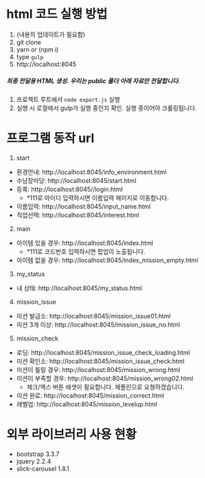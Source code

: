 # html 코드 실행 방법
1. (내용의 업데이트가 필요함)
2. git clone
3. yarn or (npm i)
4. type `gulp`
5. http://localhost:8045

##### 최종 전달용 HTML 생성. 우리는 public 폴더 아래 자료만 전달합니다.
1. 프로젝트 루트에서 `node export.js` 실행
  1. 실행 시 로컬에서 gulp가 실행 중인지 확인. 실행 중이어야 크롤링됩니다.
  

# 프로그램 동작 url
1. start 
- 환경안내: http://localhost:8045/info_environment.html
- 수남장마당: http://localhost:8045/start.html
- 등록: http://localhost:8045//login.html 
  - *111로 아이디 입력하시면 이름입력 페이지로 이동합니다.
- 이름입력: http://localhost:8045/input_name.html
- 직업선택: http://localhost:8045/interest.html

2. main 
- 아이템 있을 경우: http://localhost:8045/index.html
  - *111로 코드번호 입력하시면 팝업이 노출됩니다.
- 아이템 없을 경우: http://localhost:8045/index_mission_empty.html

3. my_status
- 내 상태: http://localhost:8045/my_status.html

4. mission_issue
- 미션 발급소: http://localhost:8045/mission_issue01.html
- 미션 3개 이상: http://localhost:8045/mission_issue_no.html

5. mission_check
- 로딩: http://localhost:8045/mission_issue_check_loading.html
- 미션 확인소: http://localhost:8045/mission_issue_check.html
- 미션이 틀릴 경우: http://localhost:8045/mission_wrong.html
- 미션이 부족할 경우: http://localhost:8045/mission_wrong02.html
  - 체크/엑스 버튼 에셋이 필요합니다. 제플린으로 요쳥하겠습니다. 
- 미션 완료: http://localhost:8045/mission_correct.html
- 레벨업: http://localhost:8045/mission_levelup.html

  
# 외부 라이브러리 사용 현황
- bootstrap 3.3.7
- jquery 2.2.4
- slick-carousel 1.8.1
